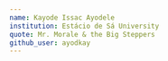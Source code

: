 ```yaml
---
name: Kayode Issac Ayodele
institution: Estácio de Sá University
quote: Mr. Morale & the Big Steppers
github_user: ayodkay
---
```

